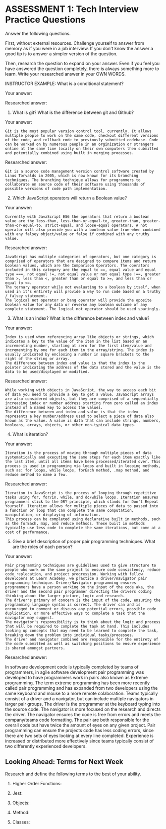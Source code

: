 # ASSESSMENT 1: Tech Interview Practice Questions
Answer the following questions.

First, without external resources. Challenge yourself to answer from memory as if you were in a job interview. If you don't know the answer a good tip is to answer a simpler version of the question.

Then, research the question to expand on your answer. Even if you feel you have answered the question completely, there is always something more to learn. Write your researched answer in your OWN WORDS.

INSTRUCTOR EXAMPLE: What is a conditional statement?

  Your answer:

  Researched answer:



1. What is git? What is the difference between git and Github?

  Your answer:
    
    Git is the most popular version control tool, currently. It allows multiple people to work on the same code, checkout different versions of the code, and rollback code to previously submitted codebase. Code can be worked on by numerous people in an orginization or strangers online at the same time locally on their own computers then submitted and potentially combined using built in merging processes.
    

  Researched answer:

    Git is a source code management version control software created by Linus Torvalds in 2005, which is now known for its branching techniques. The branching technique allows for programmers to collaborate on source code of their software using thousands of possible versions of code path implementation. 



2. Which JavaScript operators will return a Boolean value?

  Your answer:

    Currently with JavaScript ES6 the operators that return a boolean value are the less-than, less-than-or-equal-to, greater-than, greater-than-or-equal-to, strict-equal, and loose-equal operators. A not operator will also provide you with a boolean value true when combined with any falsey object/value or false if combined with any truthy value.

  Researched answer:

    JavaScript has multiple categories of operators, but one category is comprised of operators that are designed to compare items and return boolean values, which are the Comparison Operators. The operators included in this category are the equal to ==, equal value and equal type ===, not equal !=, not equal value or not equal type !==, greater than >, less than <, greater than or equal to >=, and less than or equal to <=.
    The ternary operator while not evaluating to a boolean by itself, when used in it's entirety will provide a way to run code based on a truthy / falsey statement.
    The logical not operator or bang operator will provide the oposite boolean value for any data or reverse any boolean outcome of any complete statement. The logical not operator should be used sparingly.

3. What is an index? What is the difference between index and value?

  Your answer:

    Index is used when referencing array like objects or strings, which indicates a key to the value of the item in the list based on an incrementing number, starting at zero for the first item/value and incrementing by one for each item in the array/string. The index is usually indicated by enclosing a number in square brackets to the right of the string or array. 
    The difference between index and value is that the index is the pointer indicating the address of the data stored and the value is the data to be used/displayed or modified.

  Researched answer:

    While working with objects in JavaScript, the way to access each bit of data you need to provide a key to get a value. JavaScript arrays are also considered objects, but they are comprised of a sequentially increasing index or number address starting from zero called an index instead of a named key to access the values.
    The difference between and index and value is that the index represents a key number/address used to select a piece of data also known as the value. A value is data that can include strings, numbers, booleans, arrays, objects, or other non-typical data types.

4. What is iteration?

  Your answer:

    Iteration is the process of moving through multiple pieces of data systematically and executing the same steps for each item exactly like the last item, until all items have been processed/iterated over. This process is used in programming via loops and built in looping methods, such as: for loops, while loops, forEach method, .map method, and reduce method to name a few.

  Researched answer:

    Iteration in JavaScript is the process of looping through repetitive tasks using for, for/in, while, and do/while loops. Iteration ensures programmers stick to the DRY principle, which stands for Don't Repeat Yourself. Iteration allows for multiple pieces of data to passed into a function or loop that can complete the same computation, manipulation, or displaying of information.
    This process can be completed using declarative built in methods, such as the forEach, map, and reduce methods. These built in methods typically use less code to complete the same iterations, but come at a cost of performance.


5. Give a brief description of proper pair programming techniques. What are the roles of each person?

  Your answer:

    Pair programming techniques are guidelines used to give structure to people who work on the same project to ensure code consistency, reduce code replecation, and project progression. Working with fellow developers at Learn Academy, we practice a driver/navigator pair programming technique. Driver/Navigator programming ensures programmers have a person working on the input of the code aka, the driver and the second pair programmer directing the drivers coding thinking about the larger picture, logic and research.
    The driver's primary of concern is the input of the code, ensuring the programming language syntax is correct. The driver can and is encouraged to comment or discuss any potential errors, possible code duplication, or more effective ways to complete a task that the navigator may suggest. 
    The navigator's responsibility is to think about the logic and process that will be required to complete the task at hand. This includes looking up concepts that may need to be learned to complete the task, breaking down the problem into individual tasks/processes.
    The driver and navigator combined are responsible for the entirety of the code submitted as well as switching positions to ensure experience is shared amongst partners. 

  Researched answer:

  In software development code is typically completed by teams of programmers, in agile software development pair programming was developed to have programmers work in pairs also known as Extreme programming. The term extreme programming has been more recently called pair programming and has expanded from two developers using the same keyboard and mouse to a more remote colaboration. Teams typically consist of a driver and a navigator, but can include multiple navigators in larger pair groups. 
  The driver is the programmer at the keyboard typing into the source code. The navigator is more focused on the research and directs the driver. The navigator ensures the code is free from errors and meets the company/teams code formatting. The pair are both responsible for the overall code but have twice the amount of eyes on any given project.
  Pair programming can ensure the projects code has less coding errors, since there are two sets of eyes looking at every line completed. Experience is increased or distributed more effectively since teams typically consist of two differently experienced developers.


## Looking Ahead: Terms for Next Week

Research and define the following terms to the best of your ability.

1. Higher Order Functions:

2. Jest:

3. Objects:

4. Method:

5. Classes:
